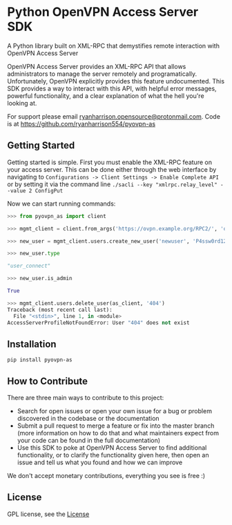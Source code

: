 # Python OpenVPN Access Server SDK

A Python library built on XML-RPC that demystifies remote interaction with OpenVPN Access Server

OpenVPN Access Server provides an XML-RPC API that allows administrators to manage the server remotely and programatically. Unfortunately, OpenVPN explicitly provides this feature undocumented. This SDK provides a way to interact with this API, with helpful error messages, powerful functionality, and a clear explanation of what the hell you're looking at.

For support please email [ryanharrison.opensource@protonmail.com](mailto:ryanharrison.opensource@protonmail.com). Code is at https://github.com/ryanharrison554/pyovpn-as

## Getting Started

Getting started is simple. First you must enable the XML-RPC feature on your access server. This can be done either through the web interface by navigating to `Configurations -> Client Settings -> Enable Complete API` or by setting it via the command line `./sacli --key "xmlrpc.relay_level" --value 2 ConfigPut`

Now we can start running commands:

```python
>>> from pyovpn_as import client

>>> mgmt_client = client.from_args('https://ovpn.example.org/RPC2/', 'openvpn', 'P4ssw0rd!!!!')

>>> new_user = mgmt_client.users.create_new_user('newuser', 'P4ssw0rd123£', prop_superuser=True)

>>> new_user.type

"user_connect"

>>> new_user.is_admin

True

>>> mgmt_client.users.delete_user(as_client, '404')
Traceback (most recent call last):   
  File "<stdin>", line 1, in <module>
AccessServerProfileNotFoundError: User "404" does not exist
```

## Installation

`pip install pyovpn-as`

## How to Contribute

There are three main ways to contribute to this project:

- Search for open issues or open your own issue for a bug or problem discovered in the codebase or the documentation
- Submit a pull request to merge a feature or fix into the master branch (more information on how to do that and what maintainers expect from your code can be found in the full documentation)
- Use this SDK to poke at OpenVPN Access Server to find additional functionality, or to clarify the functionality given here, then open an issue and tell us what you found and how we can improve

We don't accept monetary contributions, everything you see is free :)

## License

GPL license, see the [License](./LICENSE)

